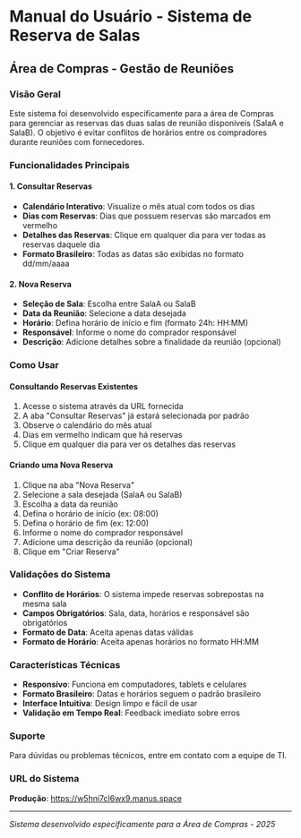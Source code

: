 # Manual do Usuário - Sistema de Reserva de Salas

## Área de Compras - Gestão de Reuniões

### Visão Geral
Este sistema foi desenvolvido especificamente para a área de Compras para gerenciar as reservas das duas salas de reunião disponíveis (SalaA e SalaB). O objetivo é evitar conflitos de horários entre os compradores durante reuniões com fornecedores.

### Funcionalidades Principais

#### 1. Consultar Reservas
- **Calendário Interativo**: Visualize o mês atual com todos os dias
- **Dias com Reservas**: Dias que possuem reservas são marcados em vermelho
- **Detalhes das Reservas**: Clique em qualquer dia para ver todas as reservas daquele dia
- **Formato Brasileiro**: Todas as datas são exibidas no formato dd/mm/aaaa

#### 2. Nova Reserva
- **Seleção de Sala**: Escolha entre SalaA ou SalaB
- **Data da Reunião**: Selecione a data desejada
- **Horário**: Defina horário de início e fim (formato 24h: HH:MM)
- **Responsável**: Informe o nome do comprador responsável
- **Descrição**: Adicione detalhes sobre a finalidade da reunião (opcional)

### Como Usar

#### Consultando Reservas Existentes
1. Acesse o sistema através da URL fornecida
2. A aba "Consultar Reservas" já estará selecionada por padrão
3. Observe o calendário do mês atual
4. Dias em vermelho indicam que há reservas
5. Clique em qualquer dia para ver os detalhes das reservas

#### Criando uma Nova Reserva
1. Clique na aba "Nova Reserva"
2. Selecione a sala desejada (SalaA ou SalaB)
3. Escolha a data da reunião
4. Defina o horário de início (ex: 08:00)
5. Defina o horário de fim (ex: 12:00)
6. Informe o nome do comprador responsável
7. Adicione uma descrição da reunião (opcional)
8. Clique em "Criar Reserva"

### Validações do Sistema
- **Conflito de Horários**: O sistema impede reservas sobrepostas na mesma sala
- **Campos Obrigatórios**: Sala, data, horários e responsável são obrigatórios
- **Formato de Data**: Aceita apenas datas válidas
- **Formato de Horário**: Aceita apenas horários no formato HH:MM

### Características Técnicas
- **Responsivo**: Funciona em computadores, tablets e celulares
- **Formato Brasileiro**: Datas e horários seguem o padrão brasileiro
- **Interface Intuitiva**: Design limpo e fácil de usar
- **Validação em Tempo Real**: Feedback imediato sobre erros

### Suporte
Para dúvidas ou problemas técnicos, entre em contato com a equipe de TI.

### URL do Sistema
**Produção**: https://w5hni7cl6wx9.manus.space

---
*Sistema desenvolvido especificamente para a Área de Compras - 2025*


